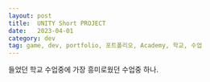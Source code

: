 ```yaml
---
layout: post
title:  UNITY Short PROJECT
date:   2023-04-01
category: dev
tag: game, dev, portfolio, 포트폴리오, Academy, 학교, 수업
---
```



들었던 학교 수업중에 가장 흥미로웠던 수업중 하나.